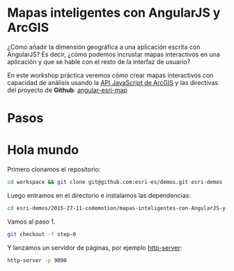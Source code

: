 # Mapas inteligentes con AngularJS y ArcGIS
¿Cómo añadir la dimensión geográfica a una aplicación escrita con AngularJS? Es decir, ¿cómo podemos incrustar mapas interactivos en una aplicación y que se hable con el resto de la interfaz de usuario?

En este workshop práctica veremos cómo crear mapas interactivos con capacidad de análisis usando la [API JavaScript de ArcGIS](http://js.arcgis.com/) y las directivas del proyecto de **Github**: [angular-esri-map](https://github.com/esri/angular-esri-map)

# Pasos

# Hola mundo

Primero clonamos el repositorio:

```bash
cd workspace && git clone git@github.com:esri-es/demos.git esri-demos
```

Luego entramos en el directorio e instalamos las dependencias:

```bash
cd esri-demos/2015-27-11-codemotion/mapas-inteligentes-con-AngularJS-y-ArcGIS && bower install angular-esri-map
```

Vamos al paso 1.

```bash
git checkout -f step-0
```

Y lanzamos un servidor de páginas, por ejemplo [http-server](https://www.npmjs.com/package/http-server):

```bash
http-server -p 9090
```

